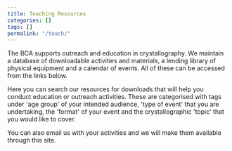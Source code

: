 ```yaml
---
title: Teaching Resources
categories: []
tags: []
permalink: "/teach/"
---
```



<p>The BCA supports outreach and education in crystallography. We maintain a database of downloadable activities and materials, a lending library of physical equipment and a calendar of events. All of these can be accessed from the links below.</p>

<p>Here you can search our resources for downloads that will help you conduct education or outreach activities. These are categorised with tags under 'age group' of your intended audience, 'type of event' that you are undertaking, the 'format' of your event and the crystallographic 'topic' that you would like to cover.</p>

<p>You can also email us with your activities and we will make them available through this site.</p>
